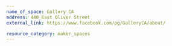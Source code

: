 ```yaml
---
name_of_space: Gallery CA
address: 440 East Oliver Street
external_link: https://www.facebook.com/pg/GalleryCA/about/

resource_category: maker_spaces
---
```


